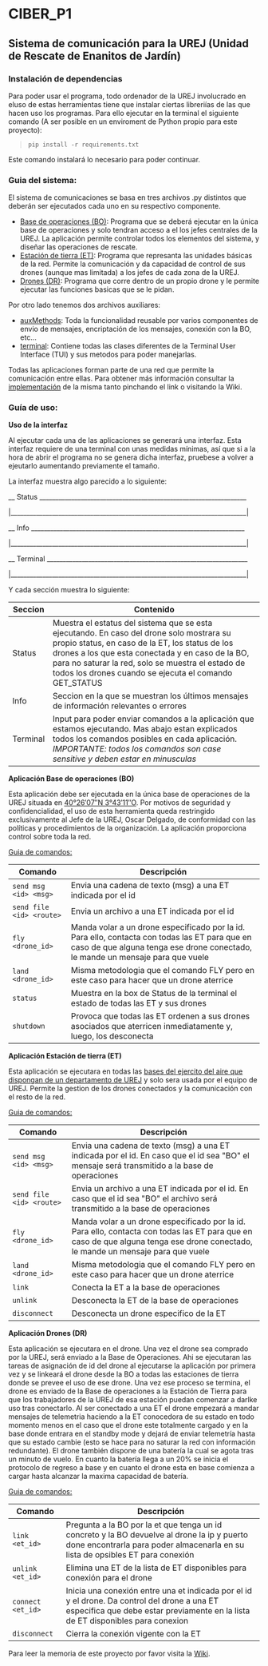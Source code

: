 # CIBER_P1
## Sistema de comunicación para la UREJ (Unidad de Rescate de Enanitos de Jardín)

### Instalación de dependencias
Para poder usar el programa, todo ordenador de la UREJ involucrado en eluso de estas herramientas tiene que instalar ciertas libreriías de las que hacen uso los programas. Para ello ejecutar en la terminal el siguiente comando (A ser posible en un enviroment de Python propio para este proyecto):
> `pip install -r requirements.txt`

Este comando instalará lo necesario para poder continuar.

### Guia del sistema:

El sistema de comunicaciones se basa en tres archivos .py distintos que deberán ser ejecutados cada uno en su respectivo componente.
- [Base de operaciones (BO)](./bo.py): Programa que se deberá ejecutar en la única base de operaciones y solo tendran acceso a el los jefes centrales de la UREJ. La aplicación permite controlar todos los elementos del sistema, y diseñar las operaciones de rescate.
- [Estación de tierra (ET)](./et.py): Programa que represanta las unidades básicas de la red. Permite la comunicación y da capacidad de control de sus drones (aunque mas limitada) a los jefes de cada zona de la UREJ.
- [Drones (DR)](./drone.py): Programa que corre dentro de un propio drone y le permite ejecutar las funciones basicas que se le pidan. 

Por otro lado tenemos dos archivos auxiliares:
- [auxMethods](./auxMethods.py): Toda la funcionalidad reusable por varios componentes de envio de mensajes, encriptación de los mensajes, conexión con la BO, etc...
- [terminal](./terminal.py): Contiene todas las clases diferentes de la Terminal User Interface (TUI) y sus metodos para poder manejarlas.


Todas las aplicaciones forman parte de una red que permite la comunicación entre ellas. Para obtener más información consultar la [implementación](https://git.eps.uam.es/ciber/2023/2471/09/practica1/-/wikis/Implementaci%C3%B3n-sistema) de la misma tanto pinchando el link o visitando la Wiki.

### Guía de uso:


**Uso de la interfaz**

Al ejecutar cada una de las aplicaciones se generará una interfaz. Esta interfaz requiere de una terminal con unas medidas mínimas, así que si a la hora de abrir el programa no se genera dicha interfaz, pruebese a volver a ejeutarlo aumentando previamente el tamaño.

La interfaz muestra algo parecido a lo siguiente:

__ Status _________________________________________________________________

|__________________________________________________________________________|

__ Info ___________________________________________________________________

|__________________________________________________________________________|

__ Terminal _______________________________________________________________

|__________________________________________________________________________|

Y cada sección muestra lo siguiente: 

| Seccion | Contenido |
| ------ | ------ |
|Status|Muestra el estatus del sistema que se esta ejecutando. En caso del drone solo mostrara su propio status, en caso de la ET, los status de los drones a los que esta conectada y en caso de la BO, para no saturar la red, solo se muestra el estado de todos los drones cuando se ejecuta el comando GET_STATUS |
|Info|Seccion en la que se muestran los últimos mensajes de información relevantes o errores|
|Terminal|Input para poder enviar comandos a la aplicación que estamos ejecutando. Mas abajo estan explicados todos los comandos posibles en cada aplicación. *IMPORTANTE: todos los comandos son case sensitive y deben estar en minusculas*|


**Aplicación Base de operaciones (BO)**

Esta aplicación debe ser ejecutada en la única base de operaciones de la UREJ situada en [40°26′07″N 3°43′11″O](https://geohack.toolforge.org/geohack.php?language=es&pagename=Cuartel_General_del_Ej%C3%A9rcito_del_Aire_y_del_Espacio&params=40.435377777778_N_-3.7198611111111_E_type:landmark). Por motivos de seguridad y confidencialidad, el uso de esta herramienta queda restringido exclusivamente al Jefe de la UREJ, Oscar Delgado, de conformidad con las políticas y procedimientos de la organización. La aplicación proporciona control sobre toda la red.

<ins>Guia de comandos:</ins>

| Comando | Descripción |
| ------ | ------ |
|`send msg <id> <msg>`| Envia una cadena de texto (msg) a una ET indicada por el id |
|`send file <id> <route>`| Envia un archivo a una ET indicada por el id |
|`fly <drone_id>`| Manda volar a un drone especificado por la id. Para ello, contacta con todas las ET para que en caso de que alguna tenga ese drone conectado, le mande un mensaje para que vuele |
|`land <drone_id>`| Misma metodologia que el comando FLY pero en este caso para hacer que un drone aterrice |
|`status`| Muestra en la box de Status de la terminal el estado de todas las ET y sus drones |
|`shutdown`|Provoca que todas las ET ordenen a sus drones asociados que aterricen inmediatamente y, luego, los desconecta |

**Aplicación Estación de tierra (ET)**

Esta aplicación se ejecutara 
en todas las [bases del ejercito del aire que dispongan de un departamento de UREJ](https://upload.wikimedia.org/wikipedia/commons/thumb/1/13/Bases_A%C3%A9reas_del_Ej%C3%A9rcito_del_Aire_de_Espa%C3%B1a2.svg/1024px-Bases_A%C3%A9reas_del_Ej%C3%A9rcito_del_Aire_de_Espa%C3%B1a2.svg.png) y solo sera usada por el equipo de UREJ. Permite la gestion de los drones conectados y la comunicación con el resto de la red.

<ins>Guia de comandos:</ins>

| Comando | Descripción |
| ------ | ------ |
|`send msg <id> <msg>`| Envia una cadena de texto (msg) a una ET indicada por el id. En caso que el id sea "BO" el mensaje será transmitido a la base de operaciones |
|`send file <id> <route>`| Envia un archivo a una ET indicada por el id. En caso que el id sea "BO" el archivo será transmitido a la base de operaciones  |
|`fly <drone_id>`| Manda volar a un drone especificado por la id. Para ello, contacta con todas las ET para que en caso de que alguna tenga ese drone conectado, le mande un mensaje para que vuele |
|`land <drone_id>`| Misma metodologia que el comando FLY pero en este caso para hacer que un drone aterrice |
|`link`| Conecta la ET a la base de operaciones |
|`unlink`| Desconecta la ET de la base de operaciones |
|`disconnect`| Desconecta un drone especifico de la ET |

**Aplicación Drones (DR)**

Esta aplicación se ejecutara en el drone. Una vez el drone sea comprado por la UREJ, será enviado a la Base de Operaciones. Ahi se ejecutaran las tareas de asignación de id del drone al ejecutarse la aplicación por primera vez y se linkeará el drone desde la BO a todas las estaciones de tierra donde se prevee el uso de ese drone. Una vez ese proceso se termina, el drone es enviado de la Base de operaciones a la Estación de Tierra para que los trabajadores de la UREJ de esa estación puedan comenzar a darlke uso tras conectarlo. Al ser conectado a una ET el drone empezará a mandar mensajes de telemetria haciendo a la ET conocedora de su estado en todo momento menos en el caso que el drone este totalmente cargado y en la base donde entrara en el standby mode y dejará de enviar telemetría hasta que su estado cambie (esto se hace para no saturar la red con información redundante). El drone también dispone de una batería la cual se agota tras un minuto de vuelo. En cuanto la batería llega a un 20% se inicia el protocolo de regreso a base y en cuanto el drone esta en base comienza a cargar hasta alcanzar la maxima capacidad de batería.

<ins>Guia de comandos:</ins>

| Comando | Descripción |
| ------ | ------ |
|`link <et_id>`| Pregunta a la BO por la et que tenga un id concreto y la BO devuelve al drone la ip y puerto done encontrarla para poder almacenarla en su lista de opsibles ET para conexión |
|`unlink <et_id>`| Elimina una ET de la lista de ET disponibles para conexión para el drone |
|`connect <et_id>`| Inicia una conexión entre una et indicada por el id y el drone. Da control del drone a una ET especifica que debe estar previamente en la lista de ET disponibles para conexion |
|`disconnect`| Cierra la conexión vigente con la ET |

Para leer la memoria de este proyecto por favor visita la [Wiki](https://git.eps.uam.es/ciber/2023/2471/09/practica1/-/wikis/Implementaci%C3%B3n-sistema).

